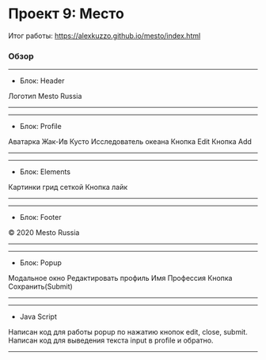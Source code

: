 # Проект 9: Место
Итог работы: https://alexkuzzo.github.io/mesto/index.html


### Обзор
_________________________
* Блок: Header

Логотип Mesto Russia
_________________________


_________________________
* Блок: Profile

Аватарка
Жак-Ив Кусто
Исследователь океана
Кнопка Edit
Кнопка Add
_________________________


_________________________
* Блок: Elements

Картинки грид сеткой
Кнопка лайк
_________________________


_________________________
* Блок: Footer

© 2020 Mesto Russia
_________________________


_________________________
* Блок: Popup

Модальное окно
Редактировать профиль
Имя
Профессия 
Кнопка Сохранить(Submit)
_________________________


_________________________
* Java Script

Написан код для работы popup по нажатию кнопок edit, close, submit.
Написан код для выведения текста input в profile и обратно.
_________________________


